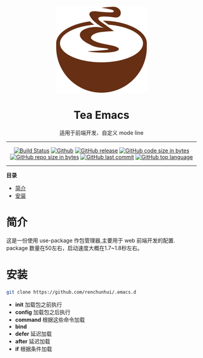 <div align="center">
    <img src="./assets/logo.svg">
    <h1>Tea Emacs</h1>
    <p>适用于前端开发、自定义 mode line</p>
</div>

- - -

<p align="center">
<a href="https://travis-ci.org/RenChunhui/.emacs.d"><img src="https://travis-ci.org/RenChunhui/.emacs.d.svg?branch=master" alt="Build Status"></a>
<a href="./LICENSE"><img src="https://img.shields.io/github/license/renchunhui/.emacs.d.svg" alt="Github"></a>
<a href="https://github.com/RenChunhui/.emacs.d"><img src="https://img.shields.io/github/release/renchunhui/.emacs.d.svg" alt="GitHub release"></a>
<a href="https://github.com/RenChunhui/.emacs.d"><img src="https://img.shields.io/github/languages/code-size/renchunhui/.emacs.d.svg" alt="GitHub code size in bytes"></a>
<a href="https://github.com/RenChunhui/.emacs.d"><img src="https://img.shields.io/github/repo-size/renchunhui/.emacs.d.svg" alt="GitHub repo size in bytes"></a>
<a href="https://github.com/RenChunhui/.emacs.d"><img src="https://img.shields.io/github/last-commit/renchunhui/.emacs.d.svg" alt="GitHub last commit"></a>
<a href="https://github.com/RenChunhui/.emacs.d"><img src="https://img.shields.io/github/languages/top/renchunhui/.emacs.d.svg" alt="GitHub top language"></a>

</p>

- - -

**目录**
- [简介](#%E7%AE%80%E4%BB%8B)
- [安装](#%E5%AE%89%E8%A3%85)

# 简介

这是一份使用 use-package 作包管理器,主要用于 web 前端开发的配置. package 数量在50左右，启动速度大概在1.7~1.8秒左右。

# 安装

``` bash
git clone https://github.com/renchunhui/.emacs.d
```

- **init** 加载包之前执行
- **config** 加载包之后执行
- **command** 根据这些命令加载
- **bind**
- **defer** 延迟加载
- **after** 延迟加载
- **if** 根据条件加载
